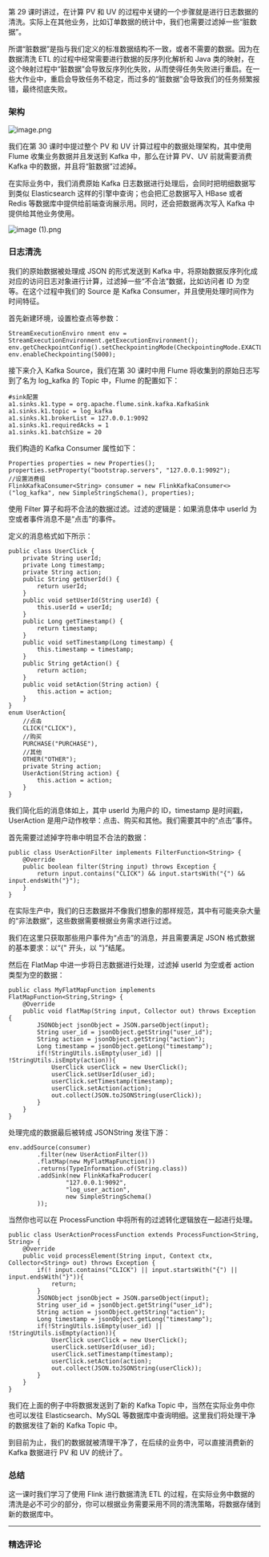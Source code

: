 <p data-nodeid="37495">第 29 课时讲过，在计算 PV 和 UV 的过程中关键的一个步骤就是进行日志数据的清洗。实际上在其他业务，比如订单数据的统计中，我们也需要过滤掉一些“脏数据”。</p>



<p data-nodeid="37127">所谓“脏数据”是指与我们定义的标准数据结构不一致，或者不需要的数据。因为在数据清洗 ETL 的过程中经常需要进行数据的反序列化解析和 Java 类的映射，在这个映射过程中“脏数据”会导致反序列化失败，从而使得任务失败进行重启。在一些大作业中，重启会导致任务不稳定，而过多的“脏数据”会导致我们的任务频繁报错，最终彻底失败。</p>
<h3 data-nodeid="37761">架构</h3>
<p data-nodeid="37762" class=""><img src="https://s0.lgstatic.com/i/image/M00/3A/D9/Ciqc1F8ii-SAHBJTAAFaSnabmZI145.png" alt="image.png" data-nodeid="37766"></p>


<p data-nodeid="37130">我们在第 30 课时中提过整个 PV 和 UV 计算过程中的数据处理架构，其中使用 Flume 收集业务数据并且发送到 Kafka 中，那么在计算 PV、UV 前就需要消费 Kafka 中的数据，并且将“脏数据”过滤掉。</p>
<p data-nodeid="38031">在实际业务中，我们消费原始 Kafka 日志数据进行处理后，会同时把明细数据写到类似 Elasticsearch 这样的引擎中查询；也会把汇总数据写入 HBase 或者 Redis 等数据库中提供给前端查询展示用。同时，还会把数据再次写入 Kafka 中提供给其他业务使用。</p>
<p data-nodeid="38032" class=""><img src="https://s0.lgstatic.com/i/image/M00/3A/D9/Ciqc1F8ii_aAKfanAAGn-aiNv_Y140.png" alt="image (1).png" data-nodeid="38040"></p>


<h3 data-nodeid="37133">日志清洗</h3>
<p data-nodeid="37134">我们的原始数据被处理成 JSON 的形式发送到 Kafka 中，将原始数据反序列化成对应的访问日志对象进行计算，过滤掉一些“不合法”数据，比如访问者 ID 为空等。在这个过程中我们的 Source 是 Kafka Consumer，并且使用处理时间作为时间特征。</p>
<p data-nodeid="37135">首先新建环境，设置检查点等参数：</p>
<pre class="lang-java" data-nodeid="38330"><code data-language="java">StreamExecutionEnviro nment env = StreamExecutionEnvironment.getExecutionEnvironment(); 
env.getCheckpointConfig().setCheckpointingMode(CheckpointingMode.EXACTLY_ONCE); 
env.enableCheckpointing(<span class="hljs-number">5000</span>); 
</code></pre>


<p data-nodeid="37137">接下来介入 Kafka Source，我们在第 30 课时中用 Flume 将收集到的原始日志写到了名为 log_kafka 的 Topic 中，Flume 的配置如下：</p>
<pre class="lang-powershell" data-nodeid="37138"><code data-language="powershell"><span class="hljs-comment">#sink配置 </span>
a1.sinks.k1.type = org.apache.flume.sink.kafka.KafkaSink 
a1.sinks.k1.topic = log_kafka 
a1.sinks.k1.brokerList = <span class="hljs-number">127.0</span>.<span class="hljs-number">0.1</span>:<span class="hljs-number">9092</span> 
a1.sinks.k1.requiredAcks = <span class="hljs-number">1</span> 
a1.sinks.k1.batchSize = <span class="hljs-number">20</span> 
</code></pre>
<p data-nodeid="37139">我们构造的 Kafka Consumer 属性如下：</p>
<pre class="lang-powershell" data-nodeid="37140"><code data-language="powershell">Properties properties = new Properties(); 
properties.setProperty(<span class="hljs-string">"bootstrap.servers"</span>, <span class="hljs-string">"127.0.0.1:9092"</span>); 
//设置消费组 
FlinkKafkaConsumer&lt;String&gt; consumer = new FlinkKafkaConsumer&lt;&gt;(<span class="hljs-string">"log_kafka"</span>, new SimpleStringSchema(), properties); 
</code></pre>
<p data-nodeid="37141">使用 Filter 算子和将不合法的数据过滤。过滤的逻辑是：如果消息体中 userId 为空或者事件消息不是“点击”的事件。</p>
<p data-nodeid="37142">定义的消息格式如下所示：</p>
<pre class="lang-java" data-nodeid="37143"><code data-language="java"><span class="hljs-keyword">public</span> <span class="hljs-class"><span class="hljs-keyword">class</span> <span class="hljs-title">UserClick</span> </span>{ 
    <span class="hljs-keyword">private</span> String userId; 
    <span class="hljs-keyword">private</span> Long timestamp; 
    <span class="hljs-keyword">private</span> String action; 
    <span class="hljs-function"><span class="hljs-keyword">public</span> String <span class="hljs-title">getUserId</span><span class="hljs-params">()</span> </span>{ 
        <span class="hljs-keyword">return</span> userId; 
    } 
    <span class="hljs-function"><span class="hljs-keyword">public</span> <span class="hljs-keyword">void</span> <span class="hljs-title">setUserId</span><span class="hljs-params">(String userId)</span> </span>{ 
        <span class="hljs-keyword">this</span>.userId = userId; 
    } 
    <span class="hljs-function"><span class="hljs-keyword">public</span> Long <span class="hljs-title">getTimestamp</span><span class="hljs-params">()</span> </span>{ 
        <span class="hljs-keyword">return</span> timestamp; 
    } 
    <span class="hljs-function"><span class="hljs-keyword">public</span> <span class="hljs-keyword">void</span> <span class="hljs-title">setTimestamp</span><span class="hljs-params">(Long timestamp)</span> </span>{ 
        <span class="hljs-keyword">this</span>.timestamp = timestamp; 
    } 
    <span class="hljs-function"><span class="hljs-keyword">public</span> String <span class="hljs-title">getAction</span><span class="hljs-params">()</span> </span>{ 
        <span class="hljs-keyword">return</span> action; 
    } 
    <span class="hljs-function"><span class="hljs-keyword">public</span> <span class="hljs-keyword">void</span> <span class="hljs-title">setAction</span><span class="hljs-params">(String action)</span> </span>{ 
        <span class="hljs-keyword">this</span>.action = action; 
    } 
} 
<span class="hljs-keyword">enum</span> UserAction{ 
    <span class="hljs-comment">//点击 </span>
    CLICK(<span class="hljs-string">"CLICK"</span>), 
    <span class="hljs-comment">//购买 </span>
    PURCHASE(<span class="hljs-string">"PURCHASE"</span>), 
    <span class="hljs-comment">//其他 </span>
    OTHER(<span class="hljs-string">"OTHER"</span>); 
    <span class="hljs-keyword">private</span> String action; 
    UserAction(String action) { 
        <span class="hljs-keyword">this</span>.action = action; 
    } 
} 
</code></pre>
<p data-nodeid="37144">我们简化后的消息体如上，其中 userId 为用户的 ID，timestamp 是时间戳，UserAction 是用户动作枚举：点击、购买和其他。我们需要其中的“点击”事件。</p>
<p data-nodeid="37145">首先需要过滤掉字符串中明显不合法的数据：</p>
<pre class="lang-java" data-nodeid="37146"><code data-language="java"><span class="hljs-keyword">public</span> <span class="hljs-class"><span class="hljs-keyword">class</span> <span class="hljs-title">UserActionFilter</span> <span class="hljs-keyword">implements</span> <span class="hljs-title">FilterFunction</span>&lt;<span class="hljs-title">String</span>&gt; </span>{ 
    <span class="hljs-meta">@Override</span> 
    <span class="hljs-function"><span class="hljs-keyword">public</span> <span class="hljs-keyword">boolean</span> <span class="hljs-title">filter</span><span class="hljs-params">(String input)</span> <span class="hljs-keyword">throws</span> Exception </span>{ 
        <span class="hljs-keyword">return</span> input.contains(<span class="hljs-string">"CLICK"</span>) &amp;&amp; input.startsWith(<span class="hljs-string">"{"</span>) &amp;&amp; input.endsWith(<span class="hljs-string">"}"</span>); 
    } 
} 
</code></pre>
<p data-nodeid="37147">在实际生产中，我们的日志数据并不像我们想象的那样规范，其中有可能夹杂大量的“非法数据”，这些数据需要根据业务需求进行过滤。</p>
<p data-nodeid="37148">我们在这里只获取那些用户事件为“点击”的消息，并且需要满足 JSON 格式数据的基本要求：以“{" 开头，以 "}”结尾。</p>
<p data-nodeid="37149">然后在 FlatMap 中进一步将日志数据进行处理，过滤掉 userId 为空或者 action 类型为空的数据：</p>
<pre class="lang-java" data-nodeid="37150"><code data-language="java"><span class="hljs-keyword">public</span> <span class="hljs-class"><span class="hljs-keyword">class</span> <span class="hljs-title">MyFlatMapFunction</span> <span class="hljs-keyword">implements</span> <span class="hljs-title">FlatMapFunction</span>&lt;<span class="hljs-title">String</span>,<span class="hljs-title">String</span>&gt; </span>{ 
    <span class="hljs-meta">@Override</span> 
    <span class="hljs-function"><span class="hljs-keyword">public</span> <span class="hljs-keyword">void</span> <span class="hljs-title">flatMap</span><span class="hljs-params">(String input, Collector out)</span> <span class="hljs-keyword">throws</span> Exception </span>{ 
        JSONObject jsonObject = JSON.parseObject(input); 
        String user_id = jsonObject.getString(<span class="hljs-string">"user_id"</span>); 
        String action = jsonObject.getString(<span class="hljs-string">"action"</span>); 
        Long timestamp = jsonObject.getLong(<span class="hljs-string">"timestamp"</span>); 
        <span class="hljs-keyword">if</span>(!StringUtils.isEmpty(user_id) || !StringUtils.isEmpty(action)){ 
            UserClick userClick = <span class="hljs-keyword">new</span> UserClick(); 
            userClick.setUserId(user_id); 
            userClick.setTimestamp(timestamp); 
            userClick.setAction(action); 
            out.collect(JSON.toJSONString(userClick)); 
        } 
    } 
} 
</code></pre>
<p data-nodeid="37151">处理完成的数据最后被转成 JSONString 发往下游：</p>
<pre class="lang-java" data-nodeid="37152"><code data-language="java">env.addSource(consumer) 
        .filter(<span class="hljs-keyword">new</span> UserActionFilter()) 
        .flatMap(<span class="hljs-keyword">new</span> MyFlatMapFunction()) 
        .returns(TypeInformation.of(String.class)) 
        .addSink(<span class="hljs-keyword">new</span> FlinkKafkaProducer( 
                <span class="hljs-string">"127.0.0.1:9092"</span>, 
                <span class="hljs-string">"log_user_action"</span>, 
                <span class="hljs-keyword">new</span> SimpleStringSchema() 
        )); 
</code></pre>
<p data-nodeid="37153">当然你也可以在 ProcessFunction 中将所有的过滤转化逻辑放在一起进行处理。</p>
<pre class="lang-java" data-nodeid="37154"><code data-language="java"><span class="hljs-keyword">public</span> <span class="hljs-class"><span class="hljs-keyword">class</span> <span class="hljs-title">UserActionProcessFunction</span> <span class="hljs-keyword">extends</span> <span class="hljs-title">ProcessFunction</span>&lt;<span class="hljs-title">String</span>, <span class="hljs-title">String</span>&gt; </span>{ 
    <span class="hljs-meta">@Override</span> 
    <span class="hljs-function"><span class="hljs-keyword">public</span> <span class="hljs-keyword">void</span> <span class="hljs-title">processElement</span><span class="hljs-params">(String input, Context ctx, Collector&lt;String&gt; out)</span> <span class="hljs-keyword">throws</span> Exception </span>{ 
        <span class="hljs-keyword">if</span>(! input.contains(<span class="hljs-string">"CLICK"</span>) || input.startsWith(<span class="hljs-string">"{"</span>) || input.endsWith(<span class="hljs-string">"}"</span>)){ 
            <span class="hljs-keyword">return</span>; 
        } 
        JSONObject jsonObject = JSON.parseObject(input); 
        String user_id = jsonObject.getString(<span class="hljs-string">"user_id"</span>); 
        String action = jsonObject.getString(<span class="hljs-string">"action"</span>); 
        Long timestamp = jsonObject.getLong(<span class="hljs-string">"timestamp"</span>); 
        <span class="hljs-keyword">if</span>(!StringUtils.isEmpty(user_id) || !StringUtils.isEmpty(action)){ 
            UserClick userClick = <span class="hljs-keyword">new</span> UserClick(); 
            userClick.setUserId(user_id); 
            userClick.setTimestamp(timestamp); 
            userClick.setAction(action); 
            out.collect(JSON.toJSONString(userClick)); 
        } 
    } 
} 
</code></pre>
<p data-nodeid="37155">我们在上面的例子中将数据发送到了新的 Kafka Topic 中，当然在实际业务中你也可以发往 Elasticsearch、MySQL 等数据库中查询明细。这里我们将处理干净的数据发往了新的 Kafka Topic 中。</p>
<p data-nodeid="37156">到目前为止，我们的数据就被清理干净了，在后续的业务中，可以直接消费新的 Kafka 数据进行 PV 和 UV 的统计了。</p>
<h3 data-nodeid="37157">总结</h3>
<p data-nodeid="37349">这一课时我们学习了使用 Flink 进行数据清洗 ETL 的过程，在实际业务中数据的清洗是必不可少的部分，你可以根据业务需要采用不同的清洗策略，将数据存储到新的数据库中。</p>

---

### 精选评论


